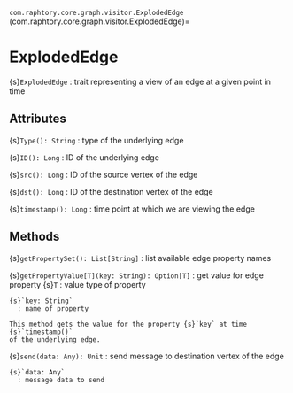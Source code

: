 `com.raphtory.core.graph.visitor.ExplodedEdge`
(com.raphtory.core.graph.visitor.ExplodedEdge)=
# ExplodedEdge

{s}`ExplodedEdge`
  : trait representing a view of an edge at a given point in time

## Attributes

{s}`Type(): String`
  : type of the underlying edge

{s}`ID(): Long`
  : ID of the underlying edge

{s}`src(): Long`
  : ID of the source vertex of the edge

{s}`dst(): Long`
  : ID of the destination vertex of the edge

{s}`timestamp(): Long`
  : time point at which we are viewing the edge

## Methods

{s}`getPropertySet(): List[String]`
  : list available edge property names

{s}`getPropertyValue[T](key: String): Option[T]`
  : get value for edge property
    {s}`T`
      : value type of property

    {s}`key: String`
      : name of property

    This method gets the value for the property {s}`key` at time {s}`timestamp()`
    of the underlying edge.

{s}`send(data: Any): Unit`
  : send message to destination vertex of the edge

    {s}`data: Any`
      : message data to send